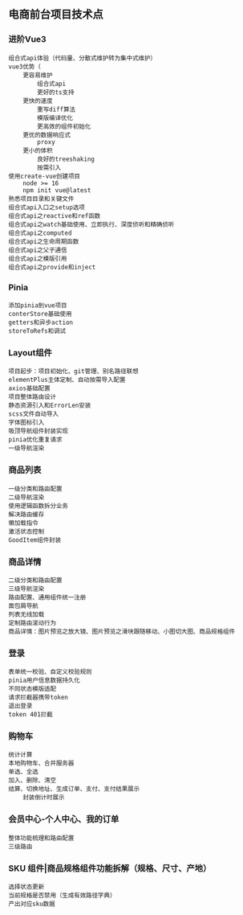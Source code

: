 ## 电商前台项目技术点

### 进阶Vue3
    组合式api体验（代码量、分散式维护转为集中式维护）
    vue3优势（
        更容易维护    
            组合式api
            更好的ts支持
        更快的速度
            重写diff算法
            模版编译优化
            更高效的组件初始化
        更优的数据响应式
            proxy
        更小的体积
            良好的treeshaking
            按需引入          
    使用create-vue创建项目
        node >= 16
        npm init vue@latest     
    熟悉项目目录和关键文件  
    组合式api入口之setup选项  
    组合式api之reactive和ref函数
    组合式api之watch基础使用、立即执行、深度侦听和精确侦听
    组合式api之computed
    组合式api之生命周期函数
    组合式api之父子通信
    组合式api之模版引用
    组合式api之provide和inject
### Pinia
    添加pinia到vue项目
    conterStore基础使用
    getters和异步action
    storeToRefs和调试
### Layout组件
    项目起步：项目初始化、git管理、别名路径联想
    elementPlus主体定制、自动按需导入配置
    axios基础配置
    项目整体路由设计
    静态资源引入和ErrorLen安装
    scss文件自动导入
    字体图标引入
    吸顶导航组件封装实现
    pinia优化重复请求
    一级导航渲染
### 商品列表
    一级分类和路由配置
    二级导航渲染
    使用逻辑函数拆分业务
    解决路由缓存
    懒加载指令
    激活状态控制
    GoodItem组件封装
### 商品详情
    二级分类和路由配置
    三级导航渲染
    路由配置、通用组件统一注册
    面包屑导航
    列表无线加载
    定制路由滚动行为
    商品详情：图片预览之放大镜、图片预览之滑块跟随移动、小图切大图、商品规格组件
### 登录
    表单统一校验、自定义校验规则
    pinia用户信息数据持久化
    不同状态模版适配
    请求拦截器携带token
    退出登录
    token 401拦截
### 购物车
    统计计算
    本地购物车、合并服务器
    单选、全选
    加入、删除、清空
    结算、切换地址、生成订单、支付、支付结果展示
        封装倒计时展示
### 会员中心-个人中心、我的订单
    整体功能梳理和路由配置
    三级路由
### SKU 组件|商品规格组件功能拆解（规格、尺寸、产地）
    选择状态更新
    当前规格是否禁用（生成有效路径字典）
    产出对应sku数据
